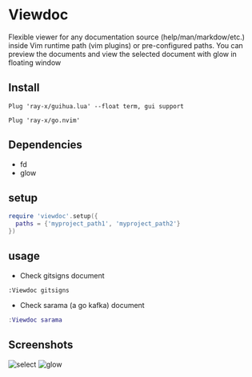 # Viewdoc

Flexible viewer for any documentation source (help/man/markdow/etc.) inside Vim runtime path (vim plugins) or pre-configured paths.
You can preview the documents and view the selected document with glow in floating window

## Install

```vim
Plug 'ray-x/guihua.lua' --float term, gui support

Plug 'ray-x/go.nvim'

```

## Dependencies

- fd
- glow

## setup

```lua
require 'viewdoc'.setup({
  paths = {'myproject_path1', 'myproject_path2'}
})


```

## usage

- Check gitsigns document

```
:Viewdoc gitsigns
```

- Check sarama (a go kafka) document

```lua
:Viewdoc sarama
```

## Screenshots

![select](https://user-images.githubusercontent.com/1681295/145674599-44f4f701-9090-4ba7-a6c0-558f16d28b6e.jpg)
![glow](https://user-images.githubusercontent.com/1681295/145674603-991e2ac7-e8eb-4269-afbd-da8bb7678302.jpg)
